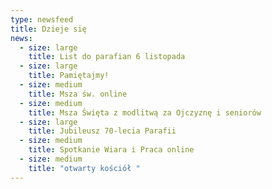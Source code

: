 ```yaml
---
type: newsfeed
title: Dzieje się
news:
  - size: large
    title: List do parafian 6 listopada
  - size: large
    title: Pamiętajmy!
  - size: medium
    title: Msza św. online
  - size: medium
    title: Msza Święta z modlitwą za Ojczyznę i seniorów
  - size: large
    title: Jubileusz 70-lecia Parafii
  - size: medium
    title: Spotkanie Wiara i Praca online
  - size: medium
    title: "otwarty kościół "
---
```

